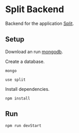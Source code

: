 # Split Backend

Backend for the application [Split](chis.dev/split).

## Setup

Download an run [mongodb](https://www.mongodb.com/).

Create a database.

`mongo`

`use split`

Install dependencies.

`npm install`

## Run

`npm run devStart`
